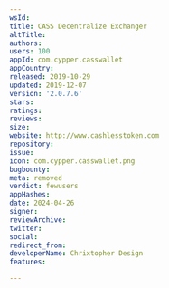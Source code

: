 ```yaml
---
wsId: 
title: CASS Decentralize Exchanger
altTitle: 
authors: 
users: 100
appId: com.cypper.casswallet
appCountry: 
released: 2019-10-29
updated: 2019-12-07
version: '2.0.7.6'
stars: 
ratings: 
reviews: 
size: 
website: http://www.cashlesstoken.com
repository: 
issue: 
icon: com.cypper.casswallet.png
bugbounty: 
meta: removed
verdict: fewusers
appHashes: 
date: 2024-04-26
signer: 
reviewArchive: 
twitter: 
social: 
redirect_from: 
developerName: Chrixtopher Design
features: 

---
```



